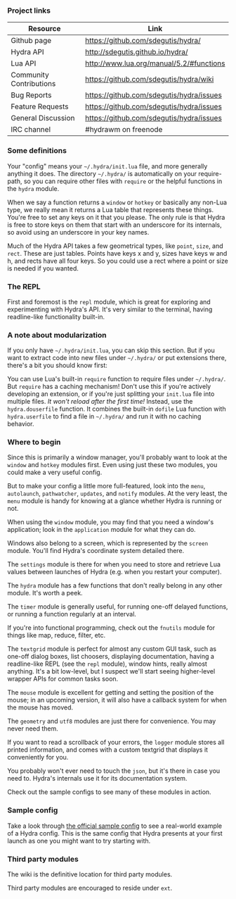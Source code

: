 ### Project links

Resource                 | Link
-------------------------|------------------------------------------
Github page              | https://github.com/sdegutis/hydra/
Hydra API                | http://sdegutis.github.io/hydra/
Lua API                  | http://www.lua.org/manual/5.2/#functions
Community Contributions  | https://github.com/sdegutis/hydra/wiki
Bug Reports              | https://github.com/sdegutis/hydra/issues
Feature Requests         | https://github.com/sdegutis/hydra/issues
General Discussion       | https://github.com/sdegutis/hydra/issues
IRC channel              | #hydrawm on freenode


### Some definitions

Your "config" means your `~/.hydra/init.lua` file, and more generally anything it does. The directory `~/.hydra/` is automatically on your require-path, so you can require other files with `require` or the helpful functions in the `hydra` module.

When we say a function returns a `window` or `hotkey` or basically any non-Lua type, we really mean it returns a Lua table that represents these things. You're free to set any keys on it that you please. The only rule is that Hydra is free to store keys on them that start with an underscore for its internals, so avoid using an underscore in your key names.

Much of the Hydra API takes a few geometrical types, like `point`, `size`, and `rect`. These are just tables. Points have keys x and y, sizes have keys w and h, and rects have all four keys. So you could use a rect where a point or size is needed if you wanted.


### The REPL

First and foremost is the `repl` module, which is great for exploring and experimenting with Hydra's API. It's very similar to the terminal, having readline-like functionality built-in.


### A note about modularization

If you only have `~/.hydra/init.lua`, you can skip this section. But if you want to extract code into new files under `~/.hydra/` or put extensions there, there's a bit you should know first:

You can use Lua's built-in `require` function to require files under `~/.hydra/`. But `require` has a caching mechanism! Don't use this if you're actively developing an extension, or if you're just splitting your `init.lua` file into multiple files. *It won't reload after the first time!* Instead, use the `hydra.douserfile` function. It combines the built-in `dofile` Lua function with `hydra.userfile` to find a file in `~/.hydra/` and run it with no caching behavior.


### Where to begin

Since this is primarily a window manager, you'll probably want to look at the `window` and `hotkey` modules first. Even using just these two modules, you could make a very useful config.

But to make your config a little more full-featured, look into the `menu`, `autolaunch`, `pathwatcher`, `updates`, and `notify` modules. At the very least, the `menu` module is handy for knowing at a glance whether Hydra is running or not.

When using the `window` module, you may find that you need a window's application; look in the `application` module for what they can do.

Windows also belong to a screen, which is represented by the `screen` module. You'll find Hydra's coordinate system detailed there.

The `settings` module is there for when you need to store and retrieve Lua values between launches of Hydra (e.g. when you restart your computer).

The `hydra` module has a few functions that don't really belong in any other module. It's worth a peek.

The `timer` module is generally useful, for running one-off delayed functions, or running a function regularly at an interval.

If you're into functional programming, check out the `fnutils` module for things like map, reduce, filter, etc.

The `textgrid` module is perfect for almost any custom GUI task, such as one-off dialog boxes, list choosers, displaying documentation, having a readline-like REPL (see the `repl` module), window hints, really almost anything. It's a bit low-level, but I suspect we'll start seeing higher-level wrapper APIs for common tasks soon.

The `mouse` module is excellent for getting and setting the position of the mouse; in an upcoming version, it will also have a callback system for when the mouse has moved.

The `geometry` and `utf8` modules are just there for convenience. You may never need them.

If you want to read a scrollback of your errors, the `logger` module stores all printed information, and comes with a custom textgrid that displays it conveniently for you.

You probably won't ever need to touch the `json`, but it's there in case you need to. Hydra's internals use it for its documentation system.

Check out the sample configs to see many of these modules in action.


### Sample config

Take a look through [the official sample config](https://github.com/sdegutis/hydra/blob/master/Hydra/Bootstrapping/sample_config.lua) to see a real-world example of a Hydra config. This is the same config that Hydra presents at your first launch as one you might want to try starting with.


### Third party modules

The wiki is the definitive location for third party modules.

Third party modules are encouraged to reside under `ext`.
